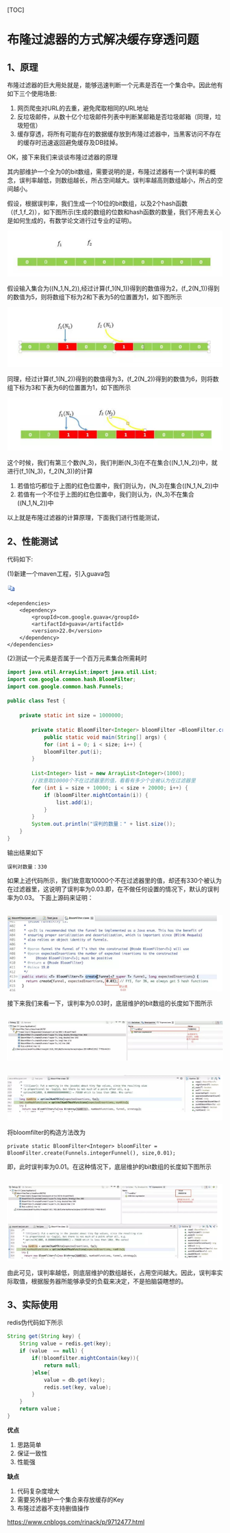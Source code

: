 [TOC]



# 布隆过滤器的方式解决缓存穿透问题

## **1、原理**

布隆过滤器的巨大用处就是，能够迅速判断一个元素是否在一个集合中。因此他有如下三个使用场景:

1. 网页爬虫对URL的去重，避免爬取相同的URL地址
2. 反垃圾邮件，从数十亿个垃圾邮件列表中判断某邮箱是否垃圾邮箱（同理，垃圾短信）
3. 缓存穿透，将所有可能存在的数据缓存放到布隆过滤器中，当黑客访问不存在的缓存时迅速返回避免缓存及DB挂掉。

OK，接下来我们来谈谈布隆过滤器的原理

其内部维护一个全为0的bit数组，需要说明的是，布隆过滤器有一个误判率的概念，误判率越低，则数组越长，所占空间越大。误判率越高则数组越小，所占的空间越小。

假设，根据误判率，我们生成一个10位的bit数组，以及2个hash函数（(f_1,f_2)），如下图所示(生成的数组的位数和hash函数的数量，我们不用去关心是如何生成的，有数学论文进行过专业的证明)。

![img](image-202003012015/163758-20180927123323918-1952984794.png)

假设输入集合为((N_1,N_2)),经过计算(f_1(N_1))得到的数值得为2，(f_2(N_1))得到的数值为5，则将数组下标为2和下表为5的位置置为1，如下图所示

![img](image-202003012015/163758-20180927123442263-1397371129.png)

同理，经过计算(f_1(N_2))得到的数值得为3，(f_2(N_2))得到的数值为6，则将数组下标为3和下表为6的位置置为1，如下图所示

 ![img](image-202003012015/163758-20180927123750941-959149233.png)

这个时候，我们有第三个数(N_3)，我们判断(N_3)在不在集合((N_1,N_2))中，就进行(f_1(N_3)，f_2(N_3))的计算

1. 若值恰巧都位于上图的红色位置中，我们则认为，(N_3)在集合((N_1,N_2))中
2. 若值有一个不位于上图的红色位置中，我们则认为，(N_3)不在集合((N_1,N_2))中

以上就是布隆过滤器的计算原理，下面我们进行性能测试，

## **2、性能测试**

代码如下:

(1)新建一个maven工程，引入guava包 

[![复制代码](image-202003012015/copycode.gif)](javascript:void(0);)

```
<dependencies>
    <dependency>
        <groupId>com.google.guava</groupId>     
        <artifactId>guava</artifactId>      
        <version>22.0</version>
    </dependency>
</dependencies>
```

(2)测试一个元素是否属于一个百万元素集合所需耗时

```java
import java.util.ArrayList;import java.util.List; 
import com.google.common.hash.BloomFilter;
import com.google.common.hash.Funnels; 

public class Test {
    
    private static int size = 1000000;
    
        private static BloomFilter<Integer> bloomFilter =BloomFilter.create(Funnels.integerFunnel(), size);
            public static void main(String[] args) {        
            for (int i = 0; i < size; i++) {            
            bloomFilter.put(i);        
        }        
        
        List<Integer> list = new ArrayList<Integer>(1000);
        //故意取10000个不在过滤器里的值，看看有多少个会被认为在过滤器里
        for (int i = size + 10000; i < size + 20000; i++) {
            if (bloomFilter.mightContain(i)) {
                list.add(i);
            }
        }
        System.out.println("误判的数量：" + list.size());
    }
}
```

输出结果如下

```
误判对数量：330
```

如果上述代码所示，我们故意取10000个不在过滤器里的值，却还有330个被认为在过滤器里，这说明了误判率为0.03.即，在不做任何设置的情况下，默认的误判率为0.03。
下面上源码来证明：

​           ![img](image-202003012015/163758-20180927124915728-164592115.png)

接下来我们来看一下，误判率为0.03时，底层维护的bit数组的长度如下图所示

​           ![img](image-202003012015/163758-20180927124958958-1751067034.png)

​           ![img](image-202003012015/163758-20180927125029074-642368238.png)

将bloomfilter的构造方法改为

```
private static BloomFilter<Integer> bloomFilter = BloomFilter.create(Funnels.integerFunnel(), size,0.01);
```

即，此时误判率为0.01。在这种情况下，底层维护的bit数组的长度如下图所示

​           ![img](image-202003012015/163758-20180927125149356-389260118.png)

由此可见，误判率越低，则底层维护的数组越长，占用空间越大。因此，误判率实际取值，根据服务器所能够承受的负载来决定，不是拍脑袋瞎想的。

## **3、实际使用**

redis伪代码如下所示

```java
String get(String key) {
    String value = redis.get(key);     
    if (value  == null) {
        if(!bloomfilter.mightContain(key)){
            return null; 
        }else{
            value = db.get(key); 
            redis.set(key, value); 
        }    
    }
    return value；
}
```

**优点**

1. 思路简单
2. 保证一致性
3. 性能强

**缺点**

1. 代码复杂度增大
2. 需要另外维护一个集合来存放缓存的Key
3. 布隆过滤器不支持删值操作



https://www.cnblogs.com/rinack/p/9712477.html